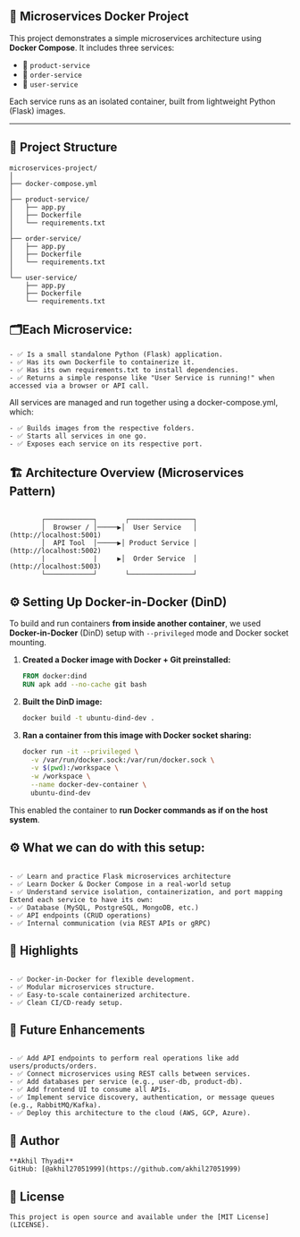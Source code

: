 ## 🚀 Microservices Docker Project

This project demonstrates a simple microservices architecture using **Docker Compose**. It includes three services:
- 🍭 `product-service`
- 📍 `order-service`
- 👤 `user-service`

Each service runs as an isolated container, built from lightweight Python (Flask) images.

---
## 📆 Project Structure
```
microservices-project/
│
├── docker-compose.yml
│
├── product-service/
│   ├── app.py
│   ├── Dockerfile
│   └── requirements.txt
│
├── order-service/
│   ├── app.py
│   ├── Dockerfile
│   └── requirements.txt
│
└── user-service/
    ├── app.py
    ├── Dockerfile
    └── requirements.txt

```
## 🗂️Each Microservice:
```
- ✅ Is a small standalone Python (Flask) application.
- ✅ Has its own Dockerfile to containerize it.
- ✅ Has its own requirements.txt to install dependencies.
- ✅ Returns a simple response like "User Service is running!" when accessed via a browser or API call.

```
All services are managed and run together using a docker-compose.yml, which:
```
- ✅ Builds images from the respective folders.
- ✅ Starts all services in one go.
- ✅ Exposes each service on its respective port.

```
## 🏗 Architecture Overview (Microservices Pattern)
```

        ┌────────────┐       ┌────────────────┐
        │  Browser / │─────▶│  User Service   │ (http://localhost:5001)
        │  API Tool  │─────▶│ Product Service │ (http://localhost:5002)
        |            |     ▶│  Order Service  │ (http://localhost:5003)
        └────────────┘       └────────────────┘
```
## ⚙️ Setting Up Docker-in-Docker (DinD)

To build and run containers **from inside another container**, we used **Docker-in-Docker** (DinD) setup with `--privileged` mode and Docker socket mounting.

1. **Created a Docker image with Docker + Git preinstalled:**
   ```dockerfile
   FROM docker:dind
   RUN apk add --no-cache git bash
   ```

2. **Built the DinD image:**
   ```bash
   docker build -t ubuntu-dind-dev .
   ```

3. **Ran a container from this image with Docker socket sharing:**
   ```bash
   docker run -it --privileged \
     -v /var/run/docker.sock:/var/run/docker.sock \
     -v $(pwd):/workspace \
     -w /workspace \
     --name docker-dev-container \
     ubuntu-dind-dev
   ```

This enabled the container to **run Docker commands as if on the host system**.


## ⚙️ What we can do with this setup:
```

- ✅ Learn and practice Flask microservices architecture
- ✅ Learn Docker & Docker Compose in a real-world setup
- ✅ Understand service isolation, containerization, and port mapping
Extend each service to have its own:
- ✅ Database (MySQL, PostgreSQL, MongoDB, etc.)
- ✅ API endpoints (CRUD operations)
- ✅ Internal communication (via REST APIs or gRPC)

```
## 📌 Highlights
```

- ✅ Docker-in-Docker for flexible development.
- ✅ Modular microservices structure.
- ✅ Easy-to-scale containerized architecture.
- ✅ Clean CI/CD-ready setup.

```
## 🚀 Future Enhancements
```

- ✅ Add API endpoints to perform real operations like add users/products/orders.
- ✅ Connect microservices using REST calls between services.
- ✅ Add databases per service (e.g., user-db, product-db).
- ✅ Add frontend UI to consume all APIs.
- ✅ Implement service discovery, authentication, or message queues (e.g., RabbitMQ/Kafka).
- ✅ Deploy this architecture to the cloud (AWS, GCP, Azure).

```
## 🙌 Author
```
**Akhil Thyadi**  
GitHub: [@akhil27051999](https://github.com/akhil27051999)

```
## 📜 License
```
This project is open source and available under the [MIT License](LICENSE).

